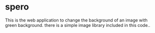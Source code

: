 # spero
This is the web application to change the background of an image with green background.
there is a simple image library included in this code..
